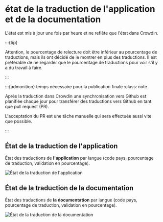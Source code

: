 # état de la traduction de l'application et de la documentation

L'état est mis à jour une fois par heure et ne reflète que l'état dans Crowdin.

:::{tip}

Attention, le pourcentage de relecture doit être inférieur au pourcentage de traductions, mais ils ont décidé de le montrer en plus des traductions. Il est préférable de ne regarder que le pourcentage de traductions pour voir s'il y a du travail à faire.

:::

:::{admonition} temps nécessaire pour la publication finale
:class: note

Après la traduction dans Crowdin une synchronisation vers Github est planifiée chaque jour pour transférer des traductions vers Github en tant que pull request (PR).

L'acceptation du PR est une tâche manuelle qui sera effectuée aussi vite que possible.

:::

## État de la traduction de l'application

État des traductions de **l'application** par langue (code pays, pourcentage de traduction, validation en pourcentage).

![État de la traduction de l'application](https://badges.awesome-crowdin.com/translation-13588158-309752.png)

## État de la traduction de la documentation

État des traductions de **la documentation** par langue (code pays, pourcentage de traduction, validation en pourcentage).

![État de la traduction de la documentation](https://badges.awesome-crowdin.com/translation-13588158-310610.png)
